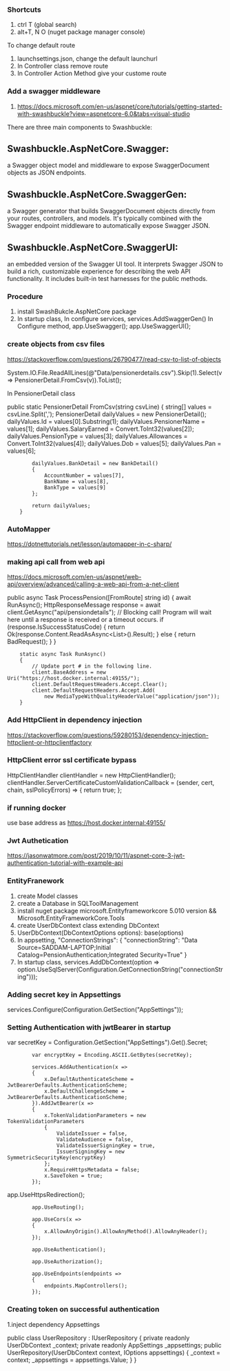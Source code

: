 ### Shortcuts
1. ctrl T (global search)
2. alt+T,  N O  (nuget package manager console)

To change default route
1. launchsettings.json, change the default launchurl
2. In Controller class remove route
3. In Controller Action Method give your custome route

### Add a swagger middleware

1. https://docs.microsoft.com/en-us/aspnet/core/tutorials/getting-started-with-swashbuckle?view=aspnetcore-6.0&tabs=visual-studio

There are three main components to Swashbuckle:

## Swashbuckle.AspNetCore.Swagger:
 a Swagger object model and middleware to expose SwaggerDocument objects as JSON endpoints.

## Swashbuckle.AspNetCore.SwaggerGen:
 a Swagger generator that builds SwaggerDocument objects directly from your routes, controllers, and models. It's typically combined with the Swagger endpoint middleware to automatically expose Swagger JSON.

## Swashbuckle.AspNetCore.SwaggerUI:
 an embedded version of the Swagger UI tool. It interprets Swagger JSON to build a rich, customizable experience for describing the web API functionality. It includes built-in test harnesses for the public methods.

 ### Procedure
 1. install SwashBukcle.AspNetCore package
 2. In startup class, 
    In configure services, services.AddSwaggerGen()
    In Configure method, app.UseSwagger();
                         app.UseSwaggerUI();


### create objects from csv files
https://stackoverflow.com/questions/26790477/read-csv-to-list-of-objects

System.IO.File.ReadAllLines(@"Data/pensionerdetails.csv").Skip(1).Select(v=> PensionerDetail.FromCsv(v)).ToList();

In PensionerDetail class

 public static PensionerDetail FromCsv(string csvLine)
        {
            string[] values = csvLine.Split(',');
            PensionerDetail dailyValues = new PensionerDetail();
            dailyValues.Id = values[0].Substring(1);
            dailyValues.PensionerName = values[1];
            dailyValues.SalaryEarned = Convert.ToInt32(values[2]);
            dailyValues.PensionType = values[3];
            dailyValues.Allowances = Convert.ToInt32(values[4]);
            dailyValues.Dob = values[5];
            dailyValues.Pan = values[6];

            dailyValues.BankDetail = new BankDetail()
            {
                AccountNumber = values[7],
                BankName = values[8],
                BankType = values[9]
            };
  
            return dailyValues;
        }

 ### AutoMapper
 https://dotnettutorials.net/lesson/automapper-in-c-sharp/

 ### making api call from web api
https://docs.microsoft.com/en-us/aspnet/web-api/overview/advanced/calling-a-web-api-from-a-net-client

public async Task<IActionResult> ProcessPension([FromRoute] string id)
        {
            await RunAsync();
            HttpResponseMessage response = await client.GetAsync("api/pensiondetails");  // Blocking call! Program will wait here until a response is received or a timeout occurs.
            if (response.IsSuccessStatusCode)
            {
                return Ok(response.Content.ReadAsAsync<List<PensionerDetail>>().Result);
            }
            else
            {
                return BadRequest();
            }
        }

        static async Task RunAsync()
        {
            // Update port # in the following line.
            client.BaseAddress = new Uri("https://host.docker.internal:49155/");
            client.DefaultRequestHeaders.Accept.Clear();
            client.DefaultRequestHeaders.Accept.Add(
                new MediaTypeWithQualityHeaderValue("application/json"));
        }

### Add HttpClient in dependency injection
https://stackoverflow.com/questions/59280153/dependency-injection-httpclient-or-httpclientfactory   

### HttpClient error ssl certificate bypass
HttpClientHandler clientHandler = new HttpClientHandler();
clientHandler.ServerCertificateCustomValidationCallback = (sender, cert, chain, sslPolicyErrors) => { return true; };

### if running docker
use base address as https://host.docker.internal:49155/

### Jwt Authetication
https://jasonwatmore.com/post/2019/10/11/aspnet-core-3-jwt-authentication-tutorial-with-example-api

### EntityFranework

1. create Model classes
2. create a Database in SQLToolManagement
3. install nuget package microsoft.Entityframeworkcore 5.010 version && Microsoft.EntityFrameworkCore.Tools
4. create UserDbContext class extending DbContext
5. UserDbContext(DbContextOptions options): base(options)
6. In appsetting,
      "ConnectionStrings": {
    "connectionString": "Data Source=SADDAM-LAPTOP;Initial Catalog=PensionAuthentication;Integrated Security=True"
  }
7. In startup class,
    services.AddDbContext<UserDbContext>(option => option.UseSqlServer(Configuration.GetConnectionString("connectionString")));

### Adding secret key in Appsettings

services.Configure<AppSettings>(Configuration.GetSection("AppSettings"));

### Setting Authentication with jwtBearer in startup

var secretKey = Configuration.GetSection("AppSettings").Get<AppSettings>().Secret;

            var encryptKey = Encoding.ASCII.GetBytes(secretKey);

            services.AddAuthentication(x =>
            {
                x.DefaultAuthenticateScheme = JwtBearerDefaults.AuthenticationScheme;
                x.DefaultChallengeScheme = JwtBearerDefaults.AuthenticationScheme;
            }).AddJwtBearer(x =>
            {
                x.TokenValidationParameters = new TokenValidationParameters
                {
                    ValidateIssuer = false,
                    ValidateAudience = false,
                    ValidateIssuerSigningKey = true,
                    IssuerSigningKey = new SymmetricSecurityKey(encryptKey)
                };
                x.RequireHttpsMetadata = false;
                x.SaveToken = true;
            });

app.UseHttpsRedirection();

            app.UseRouting();

            app.UseCors(x =>
            {
                x.AllowAnyOrigin().AllowAnyMethod().AllowAnyHeader();
            });

            app.UseAuthentication();

            app.UseAuthorization();

            app.UseEndpoints(endpoints =>
            {
                endpoints.MapControllers();
            });             

### Creating token on successful authentication

1.inject dependency Appsettings

public class UserRepository : IUserRepository
    {
        private readonly UserDbContext _context;
        private readonly AppSettings _appsettings;
        public UserRepository(UserDbContext context, IOptions<AppSettings> appsettings)
        {
            _context = context;
            _appsettings = appsettings.Value;
        }
    }    

